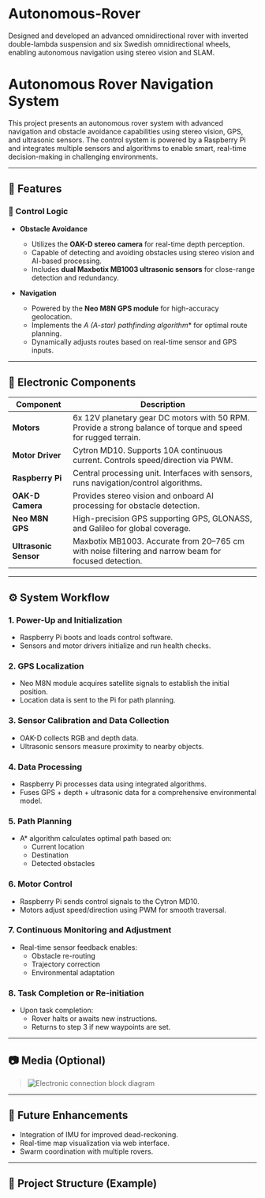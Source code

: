 # Autonomous-Rover
Designed and developed an advanced omnidirectional rover with inverted double-lambda suspension and six Swedish  omnidirectional wheels, enabling autonomous navigation using stereo vision and SLAM.
# Autonomous Rover Navigation System

This project presents an autonomous rover system with advanced navigation and obstacle avoidance capabilities using stereo vision, GPS, and ultrasonic sensors. The control system is powered by a Raspberry Pi and integrates multiple sensors and algorithms to enable smart, real-time decision-making in challenging environments.

---

## 🚀 Features

### 🧠 Control Logic

- **Obstacle Avoidance**
  - Utilizes the **OAK-D stereo camera** for real-time depth perception.
  - Capable of detecting and avoiding obstacles using stereo vision and AI-based processing.
  - Includes **dual Maxbotix MB1003 ultrasonic sensors** for close-range detection and redundancy.

- **Navigation**
  - Powered by the **Neo M8N GPS module** for high-accuracy geolocation.
  - Implements the **A* (A-star) pathfinding algorithm** for optimal route planning.
  - Dynamically adjusts routes based on real-time sensor and GPS inputs.

---

## 🔌 Electronic Components

| Component        | Description |
|------------------|-------------|
| **Motors**       | 6x 12V planetary gear DC motors with 50 RPM. Provide a strong balance of torque and speed for rugged terrain. |
| **Motor Driver** | Cytron MD10. Supports 10A continuous current. Controls speed/direction via PWM. |
| **Raspberry Pi** | Central processing unit. Interfaces with sensors, runs navigation/control algorithms. |
| **OAK-D Camera** | Provides stereo vision and onboard AI processing for obstacle detection. |
| **Neo M8N GPS**  | High-precision GPS supporting GPS, GLONASS, and Galileo for global coverage. |
| **Ultrasonic Sensor** | Maxbotix MB1003. Accurate from 20–765 cm with noise filtering and narrow beam for focused detection. |

---

## ⚙️ System Workflow

### 1. Power-Up and Initialization
- Raspberry Pi boots and loads control software.
- Sensors and motor drivers initialize and run health checks.

### 2. GPS Localization
- Neo M8N module acquires satellite signals to establish the initial position.
- Location data is sent to the Pi for path planning.

### 3. Sensor Calibration and Data Collection
- OAK-D collects RGB and depth data.
- Ultrasonic sensors measure proximity to nearby objects.

### 4. Data Processing
- Raspberry Pi processes data using integrated algorithms.
- Fuses GPS + depth + ultrasonic data for a comprehensive environmental model.

### 5. Path Planning
- A* algorithm calculates optimal path based on:
  - Current location
  - Destination
  - Detected obstacles

### 6. Motor Control
- Raspberry Pi sends control signals to the Cytron MD10.
- Motors adjust speed/direction using PWM for smooth traversal.

### 7. Continuous Monitoring and Adjustment
- Real-time sensor feedback enables:
  - Obstacle re-routing
  - Trajectory correction
  - Environmental adaptation

### 8. Task Completion or Re-initiation
- Upon task completion:
  - Rover halts or awaits new instructions.
  - Returns to step 3 if new waypoints are set.

---

## 📷 Media (Optional)
> ![Electronic connection block diagram](rover1.jpg)

---

## 🧩 Future Enhancements
- Integration of IMU for improved dead-reckoning.
- Real-time map visualization via web interface.
- Swarm coordination with multiple rovers.

---

## 📁 Project Structure (Example)
